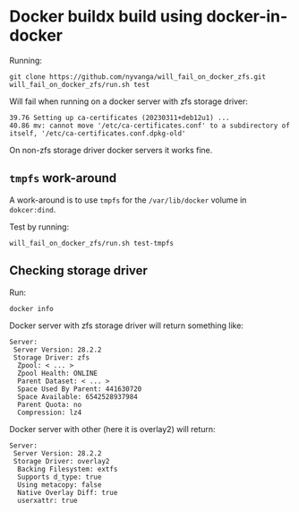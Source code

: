# Docker buildx build using docker-in-docker

Running:
```
git clone https://github.com/nyvanga/will_fail_on_docker_zfs.git
will_fail_on_docker_zfs/run.sh test
```

Will fail when running on a docker server with zfs storage driver:
```
39.76 Setting up ca-certificates (20230311+deb12u1) ...
40.86 mv: cannot move '/etc/ca-certificates.conf' to a subdirectory of itself, '/etc/ca-certificates.conf.dpkg-old'
```

On non-zfs storage driver docker servers it works fine.

## `tmpfs` work-around

A work-around is to use `tmpfs` for the `/var/lib/docker` volume in `dokcer:dind`.

Test by running:
```
will_fail_on_docker_zfs/run.sh test-tmpfs
```

## Checking storage driver

Run:
```
docker info
```

Docker server with zfs storage driver will return something like:
```
Server:
 Server Version: 28.2.2
 Storage Driver: zfs
  Zpool: < ... >
  Zpool Health: ONLINE
  Parent Dataset: < ... >
  Space Used By Parent: 441630720
  Space Available: 6542528937984
  Parent Quota: no
  Compression: lz4
```

Docker server with other (here it is overlay2) will return:
```
Server:
 Server Version: 28.2.2
 Storage Driver: overlay2
  Backing Filesystem: extfs
  Supports d_type: true
  Using metacopy: false
  Native Overlay Diff: true
  userxattr: true
```
